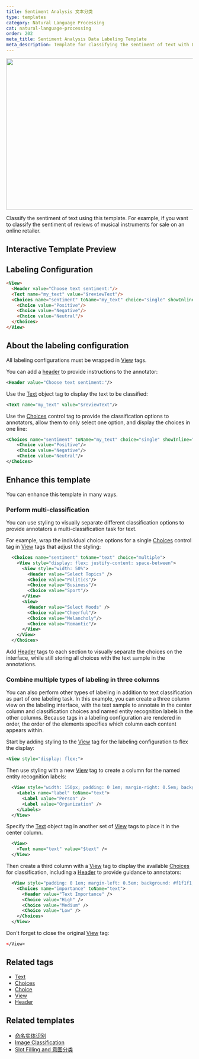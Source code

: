 ```yaml
---
title: Sentiment Analysis 文本分类
type: templates
category: Natural Language Processing
cat: natural-language-processing
order: 202
meta_title: Sentiment Analysis Data Labeling Template
meta_description: Template for classifying the sentiment of text with Label Studio for your machine learning and data science projects.
---
```


<img src="/images/templates/text-classification.png" alt="" class="gif-border" width="552px" height="408px" />

Classify the sentiment of text using this template. For example, if you want to classify the sentiment of reviews of musical instruments for sale on an online retailer.

## Interactive Template Preview

<div id="main-preview"></div>

## Labeling Configuration 

```html
<View>
  <Header value="Choose text sentiment:"/>
  <Text name="my_text" value="$reviewText"/>
  <Choices name="sentiment" toName="my_text" choice="single" showInline="true">
    <Choice value="Positive"/>
    <Choice value="Negative"/>
    <Choice value="Neutral"/>
  </Choices>
</View>
```

## About the labeling configuration

All labeling configurations must be wrapped in [View](/tags/view.html) tags.

You can add a [header](/tags/header.html) to provide instructions to the annotator:
```xml
<Header value="Choose text sentiment:"/>
```

Use the [Text](/tags/text.html) object tag to display the text to be classified:
```xml
<Text name="my_text" value="$reviewText"/>
```

Use the [Choices](/tags/choices.html) control tag to provide the classification options to annotators, allow them to only select one option, and display the choices in one line:
```xml
<Choices name="sentiment" toName="my_text" choice="single" showInline="true">
    <Choice value="Positive"/>
    <Choice value="Negative"/>
    <Choice value="Neutral"/>
</Choices>
```

## Enhance this template

You can enhance this template in many ways.

### Perform multi-classification

You can use styling to visually separate different classification options to provide annotators a multi-classification task for text.

For example, wrap the individual choice options for a single [Choices](/tags/choices.html) control tag in [View](/tags/view.html) tags that adjust the styling:
```xml
  <Choices name="sentiment" toName="text" choice="multiple">
    <View style="display: flex; justify-content: space-between">
      <View style="width: 50%">
        <Header value="Select Topics" />
        <Choice value="Politics"/>
    	<Choice value="Business"/>
    	<Choice value="Sport"/>
      </View>
      <View>
        <Header value="Select Moods" />
        <Choice value="Cheerful"/>
    	<Choice value="Melancholy"/>
    	<Choice value="Romantic"/>
      </View>
    </View>
  </Choices>
```
Add [Header](/tags/header.html) tags to each section to visually separate the choices on the interface, while still storing all choices with the text sample in the annotations.

### Combine multiple types of labeling in three columns

You can also perform other types of labeling in addition to text classification as part of one labeling task. In this example, you can create a three column view on the labeling interface, with the text sample to annotate in the center column and classification choices and named entity recognition labels in the other columns. Because tags in a labeling configuration are rendered in order, the order of the elements specifies which column each content appears within.

Start by adding styling to the [View](/tags/view.html) tag for the labeling configuration to flex the display:
```xml
<View style="display: flex;">
```

Then use styling with a new [View](/tags/view.html) tag to create a column for the named entity recognition labels:
```xml
  <View style="width: 150px; padding: 0 1em; margin-right: 0.5em; background: #f1f1f1; border-radius: 3px">    
    <Labels name="label" toName="text">
      <Label value="Person" />
      <Label value="Organization" />
    </Labels>
  </View>
```

Specify the [Text](/tags/text.html) object tag in another set of [View](/tags/view.html) tags to place it in the center column. 
```xml
  <View>
    <Text name="text" value="$text" />
  </View>
```

Then create a third column with a [View](/tags/view.html) tag to display the available [Choices](/tags/choices.html) for classification, including a [Header](/tags/header.html) to provide guidance to annotators:
```xml
  <View style="padding: 0 1em; margin-left: 0.5em; background: #f1f1f1; border-radius: 3px">
    <Choices name="importance" toName="text">
      <Header value="Text Importance" />
      <Choice value="High" />
      <Choice value="Medium" />
      <Choice value="Low" />
    </Choices>
  </View>
```

Don't forget to close the original [View](/tags/view.html) tag:
```xml
</View>
```

## Related tags
- [Text](/tags/text.html)
- [Choices](/tags/choices.html)
- [Choice](/tags/choice.html)
- [View](/tags/view.html)
- [Header](/tags/header.html)

## Related templates
- [命名实体识别](named_entity.html)
- [Image Classification](image_classification.html)
- [Slot Filling and 意图分类](slot_filling.html)
